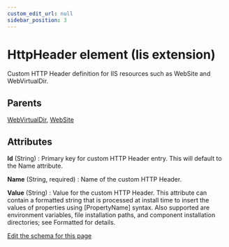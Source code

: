 ```yaml
---
custom_edit_url: null
sidebar_position: 3
---
```

# HttpHeader element (Iis extension)
Custom HTTP Header definition for IIS resources such as WebSite and WebVirtualDir.

## Parents
[WebVirtualDir](webvirtualdir.md), [WebSite](website.md)

## Attributes
**Id** (String)
  : Primary key for custom HTTP Header entry. This will default to the Name attribute.

**Name** (String, required)
  : Name of the custom HTTP Header.

**Value** (String)
  : Value for the custom HTTP Header. This attribute can contain a formatted string that is processed at install time to insert the values of properties using [PropertyName] syntax. Also supported are environment variables, file installation paths, and component installation directories; see Formatted for details.


[Edit the schema for this page](https://github.com/wixtoolset/web/blob/master/src/xsd4/iis.xsd)